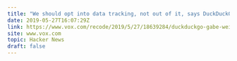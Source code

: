 ```yaml
---
title: "We should opt into data tracking, not out of it, says DuckDuckGo CEO"
date: 2019-05-27T16:07:29Z
link: https://www.vox.com/recode/2019/5/27/18639284/duckduckgo-gabe-weinberg-do-not-track-privacy-legislation-kara-swisher-decode-podcast-interview?utm_medium=RSS&utm_source=hune
site: www.vox.com
topic: Hacker News
draft: false
---
```

